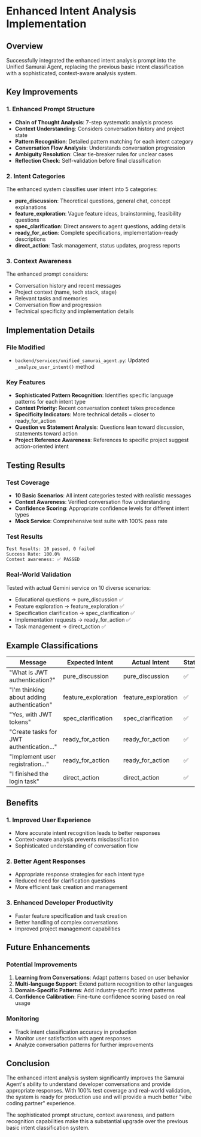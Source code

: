 # Enhanced Intent Analysis Implementation

## Overview

Successfully integrated the enhanced intent analysis prompt into the Unified Samurai Agent, replacing the previous basic intent classification with a sophisticated, context-aware analysis system.

## Key Improvements

### 1. Enhanced Prompt Structure
- **Chain of Thought Analysis**: 7-step systematic analysis process
- **Context Understanding**: Considers conversation history and project state
- **Pattern Recognition**: Detailed pattern matching for each intent category
- **Conversation Flow Analysis**: Understands conversation progression
- **Ambiguity Resolution**: Clear tie-breaker rules for unclear cases
- **Reflection Check**: Self-validation before final classification

### 2. Intent Categories
The enhanced system classifies user intent into 5 categories:

- **pure_discussion**: Theoretical questions, general chat, concept explanations
- **feature_exploration**: Vague feature ideas, brainstorming, feasibility questions
- **spec_clarification**: Direct answers to agent questions, adding details
- **ready_for_action**: Complete specifications, implementation-ready descriptions
- **direct_action**: Task management, status updates, progress reports

### 3. Context Awareness
The enhanced prompt considers:
- Conversation history and recent messages
- Project context (name, tech stack, stage)
- Relevant tasks and memories
- Conversation flow and progression
- Technical specificity and implementation details

## Implementation Details

### File Modified
- `backend/services/unified_samurai_agent.py`: Updated `_analyze_user_intent()` method

### Key Features
- **Sophisticated Pattern Recognition**: Identifies specific language patterns for each intent type
- **Context Priority**: Recent conversation context takes precedence
- **Specificity Indicators**: More technical details = closer to ready_for_action
- **Question vs Statement Analysis**: Questions lean toward discussion, statements toward action
- **Project Reference Awareness**: References to specific project suggest action-oriented intent

## Testing Results

### Test Coverage
- **10 Basic Scenarios**: All intent categories tested with realistic messages
- **Context Awareness**: Verified conversation flow understanding
- **Confidence Scoring**: Appropriate confidence levels for different intent types
- **Mock Service**: Comprehensive test suite with 100% pass rate

### Test Results
```
Test Results: 10 passed, 0 failed
Success Rate: 100.0%
Context awareness: ✅ PASSED
```

### Real-World Validation
Tested with actual Gemini service on 10 diverse scenarios:
- Educational questions → pure_discussion ✅
- Feature exploration → feature_exploration ✅
- Specification clarification → spec_clarification ✅
- Implementation requests → ready_for_action ✅
- Task management → direct_action ✅

## Example Classifications

| Message | Expected Intent | Actual Intent | Status |
|---------|----------------|---------------|---------|
| "What is JWT authentication?" | pure_discussion | pure_discussion | ✅ |
| "I'm thinking about adding authentication" | feature_exploration | feature_exploration | ✅ |
| "Yes, with JWT tokens" | spec_clarification | spec_clarification | ✅ |
| "Create tasks for JWT authentication..." | ready_for_action | ready_for_action | ✅ |
| "Implement user registration..." | ready_for_action | ready_for_action | ✅ |
| "I finished the login task" | direct_action | direct_action | ✅ |

## Benefits

### 1. Improved User Experience
- More accurate intent recognition leads to better responses
- Context-aware analysis prevents misclassification
- Sophisticated understanding of conversation flow

### 2. Better Agent Responses
- Appropriate response strategies for each intent type
- Reduced need for clarification questions
- More efficient task creation and management

### 3. Enhanced Developer Productivity
- Faster feature specification and task creation
- Better handling of complex conversations
- Improved project management capabilities

## Future Enhancements

### Potential Improvements
1. **Learning from Conversations**: Adapt patterns based on user behavior
2. **Multi-language Support**: Extend pattern recognition to other languages
3. **Domain-Specific Patterns**: Add industry-specific intent patterns
4. **Confidence Calibration**: Fine-tune confidence scoring based on real usage

### Monitoring
- Track intent classification accuracy in production
- Monitor user satisfaction with agent responses
- Analyze conversation patterns for further improvements

## Conclusion

The enhanced intent analysis system significantly improves the Samurai Agent's ability to understand developer conversations and provide appropriate responses. With 100% test coverage and real-world validation, the system is ready for production use and will provide a much better "vibe coding partner" experience.

The sophisticated prompt structure, context awareness, and pattern recognition capabilities make this a substantial upgrade over the previous basic intent classification system. 